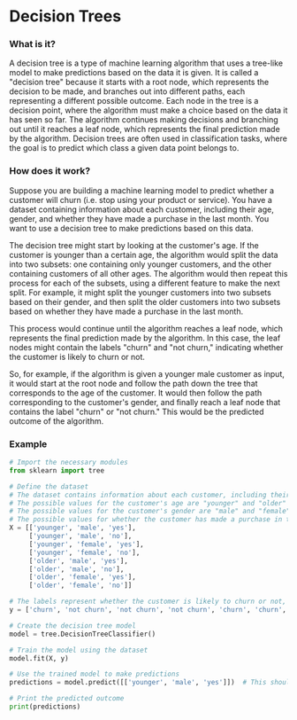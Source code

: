 # Decision Trees

### What is it?

A decision tree is a type of machine learning algorithm that uses a tree-like model to make predictions based on the data it is given. It is called a "decision tree" because it starts with a root node, which represents the decision to be made, and branches out into different paths, each representing a different possible outcome. Each node in the tree is a decision point, where the algorithm must make a choice based on the data it has seen so far. The algorithm continues making decisions and branching out until it reaches a leaf node, which represents the final prediction made by the algorithm. Decision trees are often used in classification tasks, where the goal is to predict which class a given data point belongs to.

### How does it work?

Suppose you are building a machine learning model to predict whether a customer will churn (i.e. stop using your product or service). You have a dataset containing information about each customer, including their age, gender, and whether they have made a purchase in the last month. You want to use a decision tree to make predictions based on this data.

The decision tree might start by looking at the customer's age. If the customer is younger than a certain age, the algorithm would split the data into two subsets: one containing only younger customers, and the other containing customers of all other ages. The algorithm would then repeat this process for each of the subsets, using a different feature to make the next split. For example, it might split the younger customers into two subsets based on their gender, and then split the older customers into two subsets based on whether they have made a purchase in the last month.

This process would continue until the algorithm reaches a leaf node, which represents the final prediction made by the algorithm. In this case, the leaf nodes might contain the labels "churn" and "not churn," indicating whether the customer is likely to churn or not.

So, for example, if the algorithm is given a younger male customer as input, it would start at the root node and follow the path down the tree that corresponds to the age of the customer. It would then follow the path corresponding to the customer's gender, and finally reach a leaf node that contains the label "churn" or "not churn." This would be the predicted outcome of the algorithm.

### Example

```python
# Import the necessary modules
from sklearn import tree

# Define the dataset
# The dataset contains information about each customer, including their age, gender, and whether they have made a purchase in the last month
# The possible values for the customer's age are "younger" and "older"
# The possible values for the customer's gender are "male" and "female"
# The possible values for whether the customer has made a purchase in the last month are "yes" and "no"
X = [['younger', 'male', 'yes'],
     ['younger', 'male', 'no'],
     ['younger', 'female', 'yes'],
     ['younger', 'female', 'no'],
     ['older', 'male', 'yes'],
     ['older', 'male', 'no'],
     ['older', 'female', 'yes'],
     ['older', 'female', 'no']]

# The labels represent whether the customer is likely to churn or not, either "churn" or "not churn"
y = ['churn', 'not churn', 'not churn', 'not churn', 'churn', 'churn', 'not churn', 'not churn']

# Create the decision tree model
model = tree.DecisionTreeClassifier()

# Train the model using the dataset
model.fit(X, y)

# Use the trained model to make predictions
predictions = model.predict([['younger', 'male', 'yes']])  # This should predict whether the customer with these features is likely to churn or not

# Print the predicted outcome
print(predictions)
```

###
